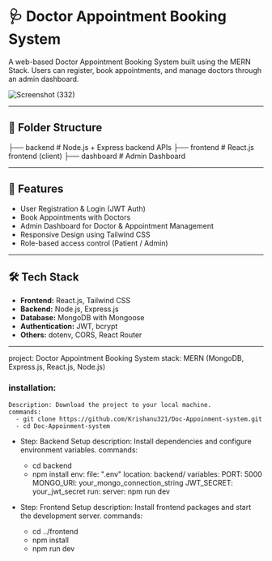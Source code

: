 # 🩺 Doctor Appointment Booking System

A web-based Doctor Appointment Booking System built using the MERN Stack. Users can register, book appointments, and manage doctors through an admin dashboard.


![Screenshot (332)](https://github.com/user-attachments/assets/92b28750-0df9-4e77-b7d5-d0a4fe58c575)

---

## 📂 Folder Structure

├── backend # Node.js + Express backend APIs
├── frontend # React.js frontend (client)
├── dashboard # Admin Dashboard


---

## 🚀 Features

- User Registration & Login (JWT Auth)
- Book Appointments with Doctors
- Admin Dashboard for Doctor & Appointment Management
- Responsive Design using Tailwind CSS
- Role-based access control (Patient / Admin)

---

## 🛠 Tech Stack

- **Frontend:** React.js, Tailwind CSS
- **Backend:** Node.js, Express.js
- **Database:** MongoDB with Mongoose
- **Authentication:** JWT, bcrypt
- **Others:** dotenv, CORS, React Router

---
project: Doctor Appointment Booking System
stack: MERN (MongoDB, Express.js, React.js, Node.js)

### installation:

    Description: Download the project to your local machine.
    commands:
      - git clone https://github.com/Krishanu321/Doc-Appoinment-system.git
      - cd Doc-Appoinment-system

  - Step: Backend Setup
    description: Install dependencies and configure environment variables.
    commands:
      - cd backend
      - npm install
    env:
      file: ".env"
      location: backend/
      variables:
        PORT: 5000
        MONGO_URI: your_mongo_connection_string
        JWT_SECRET: your_jwt_secret
    run:
      server: npm run dev

  - Step: Frontend Setup
    description: Install frontend packages and start the development server.
    commands:
      - cd ../frontend
      - npm install
      - npm run dev

